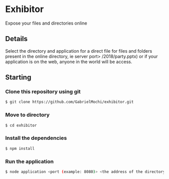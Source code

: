# Exhibitor

Expose your files and directories online

## Details

Select the directory and application for a direct file for files and folders present in the online directory, ie server port> /2018/party.pptx) or if your application is on the web, anyone in the world will be access.

## Starting

### Clone this repository using git

```sh
$ git clone https://github.com/GabrielMochi/exhibitor.git
```

### Move to directory

```sh
$ cd exhibitor
```

### Install the dependencies

```sh
$ npm install
```

### Run the application

```sh
$ node application <port (example: 8080)> <the address of the directory you want to expose (example: "c:/user/robot/documents")>
```
